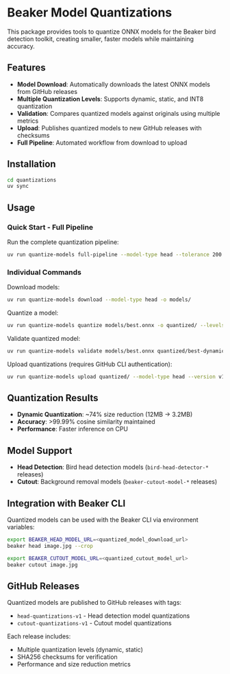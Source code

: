 # Beaker Model Quantizations

This package provides tools to quantize ONNX models for the Beaker bird detection toolkit, creating smaller, faster models while maintaining accuracy.

## Features

- **Model Download**: Automatically downloads the latest ONNX models from GitHub releases
- **Multiple Quantization Levels**: Supports dynamic, static, and INT8 quantization
- **Validation**: Compares quantized models against originals using multiple metrics
- **Upload**: Publishes quantized models to new GitHub releases with checksums
- **Full Pipeline**: Automated workflow from download to upload

## Installation

```bash
cd quantizations
uv sync
```

## Usage

### Quick Start - Full Pipeline

Run the complete quantization pipeline:

```bash
uv run quantize-models full-pipeline --model-type head --tolerance 200 --dry-run
```

### Individual Commands

Download models:
```bash
uv run quantize-models download --model-type head -o models/
```

Quantize a model:
```bash
uv run quantize-models quantize models/best.onnx -o quantized/ --levels dynamic static
```

Validate quantized model:
```bash
uv run quantize-models validate models/best.onnx quantized/best-dynamic.onnx --tolerance 200
```

Upload quantizations (requires GitHub CLI authentication):
```bash
uv run quantize-models upload quantized/ --model-type head --version v1 --dry-run
```

## Quantization Results

- **Dynamic Quantization**: ~74% size reduction (12MB → 3.2MB)
- **Accuracy**: >99.99% cosine similarity maintained
- **Performance**: Faster inference on CPU

## Model Support

- **Head Detection**: Bird head detection models (`bird-head-detector-*` releases)
- **Cutout**: Background removal models (`beaker-cutout-model-*` releases)

## Integration with Beaker CLI

Quantized models can be used with the Beaker CLI via environment variables:

```bash
export BEAKER_HEAD_MODEL_URL=<quantized_model_download_url>
beaker head image.jpg --crop

export BEAKER_CUTOUT_MODEL_URL=<quantized_cutout_model_url>
beaker cutout image.jpg
```

## GitHub Releases

Quantized models are published to GitHub releases with tags:
- `head-quantizations-v1` - Head detection model quantizations
- `cutout-quantizations-v1` - Cutout model quantizations

Each release includes:
- Multiple quantization levels (dynamic, static)
- SHA256 checksums for verification
- Performance and size reduction metrics

